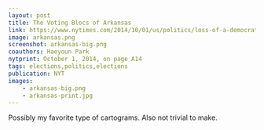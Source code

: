 ```yaml
---
layout: post
title: The Voting Blocs of Arkansas
link: https://www.nytimes.com/2014/10/01/us/politics/loss-of-a-democratic-power-leaves-arkansas-in-doubt-.html#arkansas-voting-blocs
image: arkansas.png
screenshot: arkansas-big.png
coauthors: Haeyoun Park
nytprint: October 1, 2014, on page A14
tags: elections,politics,elections
publication: NYT
images:
    - arkansas-big.png
    - arkansas-print.jpg
---
```


Possibly my favorite type of cartograms. Also not trivial to make.
